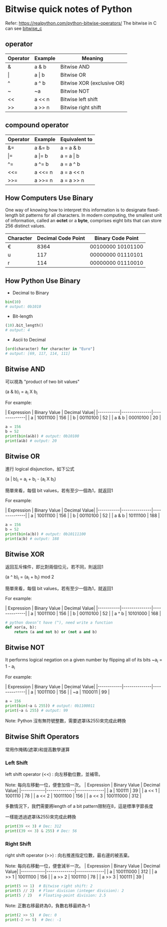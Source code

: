 # Bitwise quick notes of Python
Refer: https://realpython.com/python-bitwise-operators/
The bitwise in C can see [bitwise_c](bitwise_c.md)
## operator

| Operator | Example | Meaning    |
|----------|---------|------------|
|&         | a & b	 | Bitwise AND|
| \|	   | a \| b	 | Bitwise OR |
| ^        | a ^ b   | Bitwise XOR (exclusive OR)|
|~         | ~a	     | Bitwise NOT|
|<<	       | a << n	 | Bitwise left shift|
|>>	       | a >> n	 | Bitwise right shift|


## compound operator
| Operator | Example | Equivalent to |
|----------|---------|---------------|
| &=       | a &= b	 | a = a & b     |
| \|=	   | a \|= b | a = a \| b    |
| ^=       | a ^= b  | a = a ^ b     |
| <<=      | a <<= n | a = a << n    |
| >>=      | a >>= n | a = a >> n    |

## How Computers Use Binary
One way of knowing how to interpret this information is to designate fixed-length bit patterns for all characters. In modern computing, the smallest unit of information, called an **octet** or a **byte**, comprises eight bits that can store 256 distinct values.

| Character | Decimal Code Point | Binary Code Point |
|-----------|--------------------|-------------------|
| €         |        8364        | 00100000 10101100 |
| u         |         117        | 00000000 01110101 |
| r         |         114        | 00000000 01110010 |


## How Python Use Binary

- Decimal to Binary 

```python
bin(10)
# output: 0b1010
```
- Bit-length

```python
(10).bit_length()
# output: 4
```

- Ascii to Decimal

```python
[ord(character) for character in "Euro"]
# output: [69, 117, 114, 111]
```

## Bitwise AND
可以視為 "product of two bit values" <p>
 (a & b)<sub>i</sub> = a<sub>i</sub> X b<sub>i</sub>

For example:<p>
| Expression | Binary Value | Decimal Value|
|-----------|---------------|--------------|
| a         |  10011100     | 156          |
| b         |  00110100     | 52           |
| a & b     |  00010100     | 20           |

```python
a = 156
b = 52
print(bin(a&b)) # output: 0b10100
print(a&b) # output: 20
```

## Bitwise OR
進行 logical disjunction，如下公式 <p>
 (a | b)<sub>i</sub> = a<sub>i</sub> + b<sub>i</sub> - (a<sub>i</sub> X b<sub>i</sub>) <p>
 簡單來看，每個 bit values，若有至少一個為1，就返回1

For example:<p>
| Expression | Binary Value | Decimal Value|
|-----------|---------------|--------------|
| a         |  10011100     | 156          |
| b         |  00110100     | 52           |
| a & b     |  10111100     | 188          |

```python
a = 156
b = 52
print(bin(a|b)) # output: 0b10111100
print(a|b) # output: 188
```

## Bitwise XOR
返回互斥條件，即比對兩個位元，若不同，則返回1 <p>
 (a ^ b)<sub>i</sub> = (a<sub>i</sub> + b<sub>i</sub>) mod 2 <p>
 簡單來看，每個 bit values，若有至少一個為1，就返回1

For example:<p>
| Expression | Binary Value | Decimal Value|
|-----------|---------------|--------------|
| a         |  10011100     | 156          |
| b         |  00110100     | 52           |
| a ^ b     |  10101000     | 168          |

```python
# python doesn’t have (^), need write a function
def xor(a, b):
    return (a and not b) or (not a and b)
```

## Bitwise NOT
It performs logical negation on a given number by flipping all of its bits
 ~a<sub>i</sub> = 1 - a<sub>i</sub><p>
For example:<p>
| Expression | Binary Value | Decimal Value|
|------------|--------------|--------------|
| a          |  10011100    | 156          |
| ~a         |   1100011    | 99           |
```python
a = 156
print(bin(~a & 255)) # output: 0b1100011
print(~a & 255) # output: 99
```
Note: Python 沒有無符號整數，需要遮罩(&255)來完成此轉換

## Bitwise Shift Operators
常用作掩碼(遮罩)和提高數學運算
<p>

### Left Shift
left shift operator (<<) : 向左移動位數，並補零。<p>
Note: 每向左移動一位，便會加倍一次。
| Expression | Binary Value | Decimal Value|
|------------|--------------|--------------|
| a          |  100111      | 39           |
| a << 1     |  1001110     | 78           |
| a << 2     |  10011100    | 156          |
| a << 3     |  100111000   | 312          |

多數情況下，我們需要將length of a bit pattern限制在8，這是標準字節長度<p>
一樣能透過遮罩(&255)來完成此轉換<p>
```python
print(39 << 3) # Dec: 312
print((39 << 3) & 255) # Dec: 56
```
### Right Shift
right shift operator (>>) : 向右推進指定位數，最右邊的被丟棄。<p>
Note: 每向右移動一位，便會減半一次。
| Expression | Binary Value | Decimal Value|
|------------|--------------|--------------|
| a          |  100111000   | 312          |
| a >> 1     |  10011100    | 156          |
| a >> 2     |  1001110     | 78           |
| a >> 3     |  100111      | 39           |

```python
print(5 >> 1)  # Bitwise right shift: 2
print(5 // 2)  # Floor division (integer division): 2
print(5 / 2)   # Floating-point division: 2.5
```
Note: 正數右移最終為0，負數右移最終為-1

```python
print(2 >> 5)  # Dec: 0
print(-2 >> 5)  # Dec: -1
```

